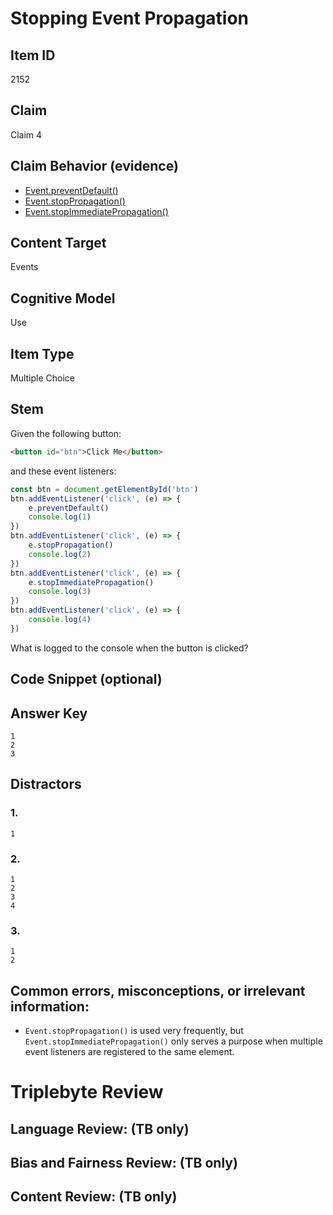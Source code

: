 # Stopping Event Propagation

## Item ID
2152

## Claim
Claim 4

## Claim Behavior (evidence)
* [Event.preventDefault()](https://developer.mozilla.org/en-US/docs/Web/API/Event/preventDefault)
* [Event.stopPropagation()](https://developer.mozilla.org/en-US/docs/Web/API/Event/stopPropagation)
* [Event.stopImmediatePropagation()](https://developer.mozilla.org/en-US/docs/Web/API/Event/stopImmediatePropagation)

## Content Target
Events

## Cognitive Model
Use

## Item Type
Multiple Choice

## Stem
Given the following button:
```html
<button id="btn">Click Me</button>
```

and these event listeners:
```javascript
const btn = document.getElementById('btn')
btn.addEventListener('click', (e) => {
    e.preventDefault()
    console.log(1)
})
btn.addEventListener('click', (e) => {
    e.stopPropagation()
    console.log(2)
})
btn.addEventListener('click', (e) => {
    e.stopImmediatePropagation()
    console.log(3)
})
btn.addEventListener('click', (e) => {
    console.log(4)
})
```

What is logged to the console when the button is clicked?

## Code Snippet (optional)

## Answer Key
```
1
2
3
```

## Distractors
### 1.
```
1
```

### 2.
```
1
2
3
4
```

### 3.
```
1
2
```

## Common errors, misconceptions, or irrelevant information:
* `Event.stopPropagation()` is used very frequently, but `Event.stopImmediatePropagation()` only serves a purpose when multiple event listeners are registered to the same element.

# Triplebyte Review

## Language Review: (TB only)

## Bias and Fairness Review: (TB only)

## Content Review: (TB only)
